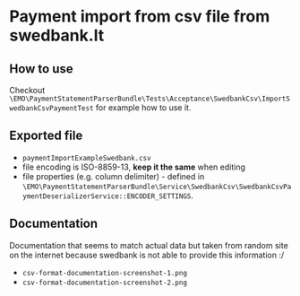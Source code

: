 # Payment import from csv file from swedbank.lt

## How to use

Checkout `\EMO\PaymentStatementParserBundle\Tests\Acceptance\SwedbankCsv\ImportSwedbankCsvPaymentTest` for example how to use it.

## Exported file

- `paymentImportExampleSwedbank.csv`
- file encoding is ISO-8859-13, **keep it the same** when editing
- file properties (e.g. column delimiter) - defined
  in `\EMO\PaymentStatementParserBundle\Service\SwedbankCsv\SwedbankCsvPaymentDeserializerService::ENCODER_SETTINGS`.

## Documentation

Documentation that seems to match actual data but taken from random site on the internet because swedbank is not able to provide this information :/

- `csv-format-documentation-screenshot-1.png`
- `csv-format-documentation-screenshot-2.png`
